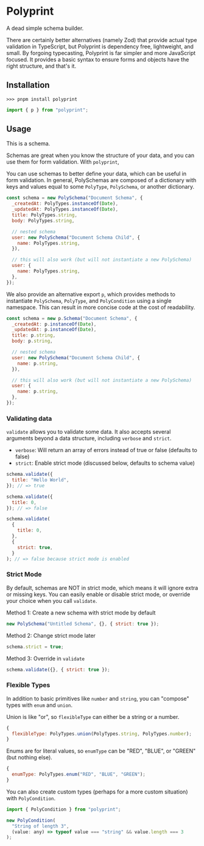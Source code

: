 # Polyprint

A dead simple schema builder.

There are certainly better alternatives (namely Zod) that provide actual type validation in TypeScript, but Polyprint is dependency free, lightweight, and small. By forgoing typecasting, Polyprint is far simpler and more JavaScript focused. It provides a basic syntax to ensure forms and objects have the right structure, and that's it.

## Installation

```
>>> pnpm install polyprint
```

```js
import { p } from "polyprint";
```

## Usage

This is a schema.

Schemas are great when you know the structure of your data, and you can use them for form validation. With `polyprint`,

You can use schemas to better define your data, which can be useful in form validation. In general, PolySchemas are composed of a dictionary with keys and values equal to some `PolyType`, `PolySchema`, or another dictionary.

```js
const schema = new PolySchema("Document Schema", {
  _createdAt: PolyTypes.instanceOf(Date),
  _updatedAt: PolyTypes.instanceOf(Date),
  title: PolyTypes.string,
  body: PolyTypes.string,

  // nested schema
  user: new PolySchema("Document Schema Child", {
    name: PolyTypes.string,
  }),

  // this will also work (but will not instantiate a new PolySchema)
  user: {
    name: PolyTypes.string,
  },
});
```

We also provide an alternative export `p`, which provides methods to instantiate `PolySchema`, `PolyType`, and `PolyCondition` using a single namespace. This can result in more concise code at the cost of readability.

```js
const schema = new p.Schema("Document Schema", {
  _createdAt: p.instanceOf(Date),
  _updatedAt: p.instanceOf(Date),
  title: p.string,
  body: p.string,

  // nested schema
  user: new PolySchema("Document Schema Child", {
    name: p.string,
  }),

  // this will also work (but will not instantiate a new PolySchema)
  user: {
    name: p.string,
  },
});
```

### Validating data

`validate` allows you to validate some data. It also accepts several arguments beyond a data structure, including `verbose` and `strict`.

- `verbose`: Will return an array of errors instead of true or false (defaults to false)
- `strict`: Enable strict mode (discussed below, defaults to schema value)

```js
schema.validate({
  title: "Hello World",
}); // => true

schema.validate({
  title: 0,
}); // => false

schema.validate(
  {
    title: 0,
  },
  {
    strict: true,
  }
); // => false because strict mode is enabled
```

### Strict Mode

By default, schemas are NOT in strict mode, which means it will ignore extra or missing keys. You can easily enable or disable strict mode, or override your choice when you call `validate`.

Method 1: Create a new schema with strict mode by default

```js
new PolySchema("Untitled Schema", {}, { strict: true });
```

Method 2: Change strict mode later

```js
schema.strict = true;
```

Method 3: Override in `validate`

```js
schema.validate({}, { strict: true });
```

### Flexible Types

In addition to basic primitives like `number` and `string`, you can "compose" types with `enum` and `union`.

Union is like "or", so `flexibleType` can either be a string or a number.

```js
{
  flexibleType: PolyTypes.union(PolyTypes.string, PolyTypes.number);
}
```

Enums are for literal values, so `enumType` can be "RED", "BLUE", or "GREEN" (but nothing else).

```js
{
  enumType: PolyTypes.enum("RED", "BLUE", "GREEN");
}
```

You can also create custom types (perhaps for a more custom situation) with `PolyCondition`.

```js
import { PolyCondition } from "polyprint";

new PolyCondition(
  "String of length 3",
  (value: any) => typeof value === "string" && value.length === 3
);
```
